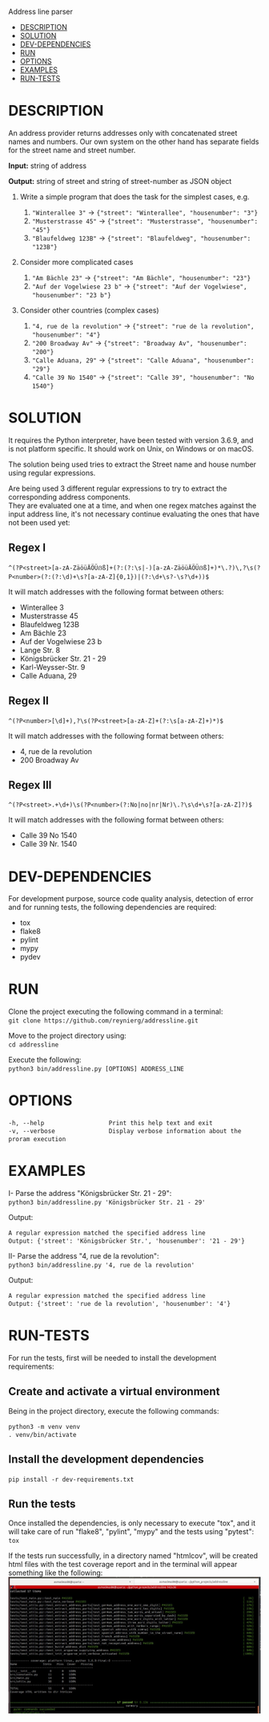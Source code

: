 Address line parser

- [DESCRIPTION](#description)
- [SOLUTION](#solution)
- [DEV-DEPENDENCIES](#dev-dependencies)  
- [RUN](#run)
- [OPTIONS](#options)
- [EXAMPLES](#examples)
- [RUN-TESTS](#run-tests)

# DESCRIPTION

An address provider returns addresses only with concatenated street names and numbers. Our own system on the other hand has separate fields for the street name and street number.

**Input:** string of address

**Output:** string of street and string of street-number as JSON object

1. Write a simple program that does the task for the simplest cases, e.g.
   1. `"Winterallee 3"` -> `{"street": "Winterallee", "housenumber": "3"}`
   1. `"Musterstrasse 45"` -> `{"street": "Musterstrasse", "housenumber": "45"}`
   1. `"Blaufeldweg 123B"` -> `{"street": "Blaufeldweg", "housenumber": "123B"}`

2. Consider more complicated cases
   1. `"Am Bächle 23"` -> `{"street": "Am Bächle", "housenumber": "23"}`
   1. `"Auf der Vogelwiese 23 b"` -> `{"street": "Auf der Vogelwiese", "housenumber": "23 b"}`

3. Consider other countries (complex cases)
   1. `"4, rue de la revolution"` -> `{"street": "rue de la revolution", "housenumber": "4"}`
   1. `"200 Broadway Av"` -> `{"street": "Broadway Av", "housenumber": "200"}`
   1. `"Calle Aduana, 29"` -> `{"street": "Calle Aduana", "housenumber": "29"}`
   1. `"Calle 39 No 1540"` -> `{"street": "Calle 39", "housenumber": "No 1540"}`

# SOLUTION

It requires the Python interpreter, have been tested with version 3.6.9, and is not platform specific. It should work 
on Unix, on Windows or on macOS.

The solution being used tries to extract the Street name and house number using regular expressions.

Are being used 3 different regular expressions to try to extract the corresponding address components.\
They are evaluated one at a time, and when one regex matches against the input address line, it's not necessary 
continue evaluating the ones that have not been used yet:

## Regex I

`^(?P<street>[a-zA-ZäöüÄÖÜẞß]+(?:(?:\s|-)[a-zA-ZäöüÄÖÜẞß]+)*\.?)\,?\s(?P<number>(?:(?:\d)+\s?[a-zA-Z]{0,1})|(?:\d+\s?-\s?\d+))$`

It will match addresses with the following format between others:
- Winterallee 3
- Musterstrasse 45
- Blaufeldweg 123B
- Am Bächle 23
- Auf der Vogelwiese 23 b
- Lange Str. 8
- Königsbrücker Str. 21 - 29
- Karl-Weysser-Str. 9
- Calle Aduana, 29

## Regex II

`^(?P<number>[\d]+),?\s(?P<street>[a-zA-Z]+(?:\s[a-zA-Z]+)*)$`

It will match addresses with the following format between others:
- 4, rue de la revolution
- 200 Broadway Av

## Regex III

`^(?P<street>.+\d+)\s(?P<number>(?:No|no|nr|Nr)\.?\s\d+\s?[a-zA-Z]?)$`

It will match addresses with the following format between others:
- Calle 39 No 1540
- Calle 39 Nr. 1540  

# DEV-DEPENDENCIES

For development purpose, source code quality analysis, detection of error and for running tests, 
the following dependencies are required:

- tox
- flake8
- pylint
- mypy
- pydev

# RUN
Clone the project executing the following command in a terminal:\
`git clone https://github.com/reynierg/addressline.git`

Move to the project directory using:\
`cd addressline`

Execute the following:\
`python3 bin/addressline.py [OPTIONS] ADDRESS_LINE`

# OPTIONS
    -h, --help                  Print this help text and exit
    -v, --verbose               Display verbose information about the proram execution

# EXAMPLES
I- Parse the address "Königsbrücker Str. 21 - 29":\
`python3 bin/addressline.py 'Königsbrücker Str. 21 - 29'`
  
Output:
```
A regular expression matched the specified address line
Output: {'street': 'Königsbrücker Str.', 'housenumber': '21 - 29'}
```

II- Parse the address "4, rue de la revolution":\
`python3 bin/addressline.py '4, rue de la revolution'`
  
Output:
```
A regular expression matched the specified address line
Output: {'street': 'rue de la revolution', 'housenumber': '4'}
```

# RUN-TESTS

For run the tests, first will be needed to install the development requirements:
## Create and activate a virtual environment
Being in the project directory, execute the following commands:
```
python3 -m venv venv
. venv/bin/activate
```

## Install the development dependencies
`pip install -r dev-requirements.txt`

## Run the tests
Once installed the dependencies, is only necessary to execute "tox", and it will take care of run 
"flake8", "pylint", "mypy" and the tests using "pytest":\
`tox`

If the tests run successfully, in a directory named "htmlcov", will be created html files with the test coverage report 
and in the terminal will appear something like the following:
![alt text](https://github.com/reynierg/addressline/blob/main/images/TestExecutionResult.jpg "Test Coverage Results")

